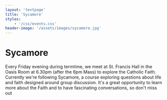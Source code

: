 ```yaml
---
layout: 'textpage'
title: 'Sycamore'
styles:
    - '/css/events.css'
header-image: '/assets/images/sycamore.jpg'
---
```


# Sycamore

Every Friday evening during termtime, we meet at St. Francis Hall in the Oasis Room at 6.30pm (after
the 6pm Mass) to explore the Catholic Faith. Currently we're following Sycamore, a course exploring
questions about life and faith designed around group discussion. It's a great opportunity to learn more about the Faith and to have fascinating conversations, so don't miss out
